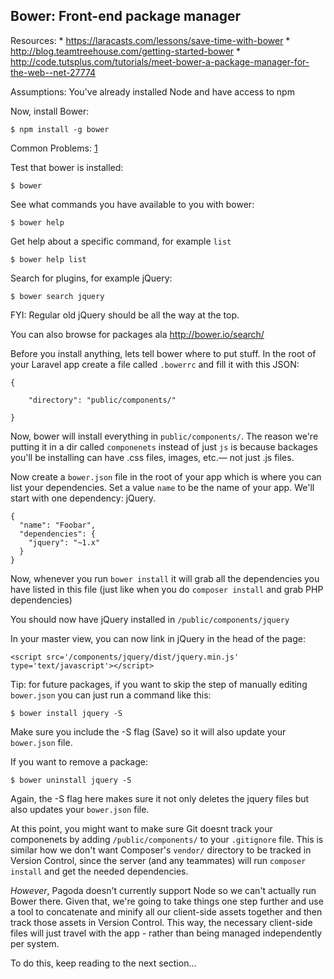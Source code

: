 ## Bower: Front-end package manager

Resources: 
	* <https://laracasts.com/lessons/save-time-with-bower>
	* <http://blog.teamtreehouse.com/getting-started-bower>
	* <http://code.tutsplus.com/tutorials/meet-bower-a-package-manager-for-the-web--net-27774>

Assumptions: You've already installed Node and have access to npm

Now, install Bower:

	$ npm install -g bower
	
Common Problems: [1](http://stackoverflow.com/questions/21616785/bower-installation-errors)

Test that bower is installed:

	$ bower
	
See what commands you have available to you with bower:

	$ bower help
	
Get help about a specific command, for example `list`

	$ bower help list

Search for plugins, for example jQuery:

	$ bower search jquery
	
FYI: Regular old jQuery should be all the way at the top.

You can also browse for packages ala <http://bower.io/search/>

Before you install anything, lets tell bower where to put stuff. In the root of your Laravel app create a file called `.bowerrc` and fill it with this JSON:

	{
	
		"directory": "public/components/"
		
	}
	
Now, bower will install everything in `public/components/`. The reason we're putting it in a dir called `componenets` instead of just `js` is because backages you'll be installing can have .css files, images, etc.&mdash; not just .js files.

Now create a `bower.json` file in the root of your app which is where you can list your dependencies. Set a value `name` to be the name of your app. We'll start with one dependency: jQuery. 

	{
	  "name": "Foobar",
	  "dependencies": {
	    "jquery": "~1.x"
	  }
	}

Now, whenever you run `bower install` it will grab all the dependencies you have listed in this file (just like when you do `composer install` and grab PHP dependencies)
	
You should now have jQuery installed in `/public/components/jquery`

In your master view, you can now link in jQuery in the head of the page:

	<script src='/components/jquery/dist/jquery.min.js' type='text/javascript'></script>


Tip: for future packages, if you want to skip the step of manually editing `bower.json` you can just run a command like this:

	$ bower install jquery -S

Make sure you include the -S flag (Save) so it will also update your `bower.json` file.

If you want to remove a package:

	$ bower uninstall jquery -S
	
Again, the -S flag here makes sure it not only deletes the jquery files but also updates your `bower.json` file.

At this point, you might want to make sure Git doesnt track your componenets by adding `/public/components/` to your `.gitignore` file. This is similar how we don't want Composer's `vendor/` directory to be tracked in Version Control, since the server (and any teammates) will run `composer install` and get the needed dependencies.

*However*, Pagoda doesn't currently support Node so we can't actually run Bower there. Given that, we're going to take things one step further and use a tool to concatenate and minify all our client-side assets together and then track those assets in Version Control. This way, the necessary client-side files will just travel with the app - rather than being managed independently per system.

To do this, keep reading to the next section...
